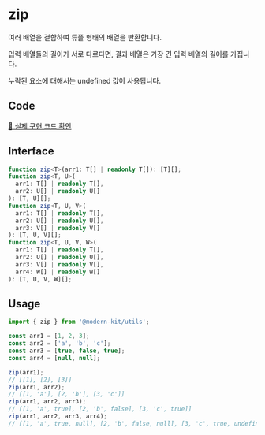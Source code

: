 # zip

여러 배열을 결합하여 튜플 형태의 배열을 반환합니다.

입력 배열들의 길이가 서로 다르다면, 결과 배열은 가장 긴 입력 배열의 길이를 가집니다.

누락된 요소에 대해서는 undefined 값이 사용됩니다.

## Code
[🔗 실제 구현 코드 확인](https://github.com/modern-agile-team/modern-kit/blob/main/packages/utils/src/array/zip/index.ts)


## Interface
```ts title="typescript"
function zip<T>(arr1: T[] | readonly T[]): [T][];
function zip<T, U>(
  arr1: T[] | readonly T[],
  arr2: U[] | readonly U[]
): [T, U][];
function zip<T, U, V>(
  arr1: T[] | readonly T[],
  arr2: U[] | readonly U[],
  arr3: V[] | readonly V[]
): [T, U, V][];
function zip<T, U, V, W>(
  arr1: T[] | readonly T[],
  arr2: U[] | readonly U[],
  arr3: V[] | readonly V[],
  arr4: W[] | readonly W[]
): [T, U, V, W][];
```

## Usage
```ts title="typescript"
import { zip } from '@modern-kit/utils';

const arr1 = [1, 2, 3];
const arr2 = ['a', 'b', 'c'];
const arr3 = [true, false, true];
const arr4 = [null, null];

zip(arr1);
// [[1], [2], [3]]
zip(arr1, arr2);
// [[1, 'a'], [2, 'b'], [3, 'c']]
zip(arr1, arr2, arr3);
// [[1, 'a', true], [2, 'b', false], [3, 'c', true]]
zip(arr1, arr2, arr3, arr4);
// [[1, 'a', true, null], [2, 'b', false, null], [3, 'c', true, undefined]]
```